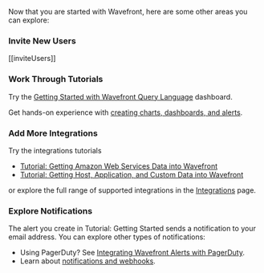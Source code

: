 Now that you are started with Wavefront, here are some other areas you can explore:

### Invite New Users

[[inviteUsers]]

### Work Through Tutorials

Try the [Getting Started with Wavefront Query Language](/dashboard/intro-to-ts-language) dashboard.

Get hands-on experience with [creating charts, dashboards, and alerts](https://community.wavefront.com/docs/DOC-1248).


### Add More Integrations

Try the integrations tutorials

- [Tutorial: Getting Amazon Web Services Data into Wavefront](https://community.wavefront.com/docs/DOC-1280)
- [Tutorial: Getting Host, Application, and Custom Data into Wavefront](https://community.wavefront.com/docs/DOC-1281)

or explore the full range of supported integrations in the [Integrations](https://community.wavefront.com/docs/DOC-1275) page.

### Explore Notifications

The alert you create in Tutorial: Getting Started sends a notification to your email address. You can explore other types of notifications:

- Using PagerDuty? See [Integrating Wavefront Alerts with PagerDuty](https://community.wavefront.com/docs/DOC-1056).
- Learn about [notifications and webhooks](https://community.wavefront.com/docs/DOC-1054).